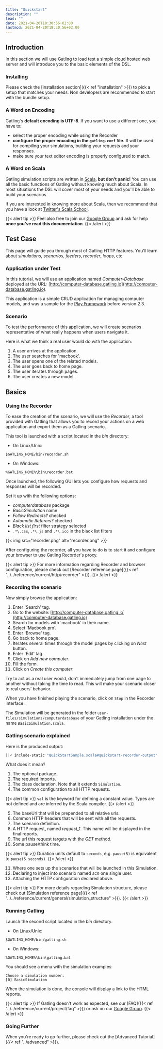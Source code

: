 ```yaml
---
title: "Quickstart"
description: ""
lead: ""
date: 2021-04-20T18:30:56+02:00
lastmod: 2021-04-20T18:30:56+02:00
---
```


## Introduction

In this section we will use Gatling to load test a simple cloud hosted web server and will introduce you to the basic elements of the DSL.

### Installing

Please check the [installation section]({{< ref "installation" >}}) to pick a setup that matches your needs.
Non developers are recommended to start with the bundle setup.

### A Word on Encoding

Gatling's **default encoding is UTF-8**. If you want to use a different one, you have to:

* select the proper encoding while using the Recorder
* **configure the proper encoding in the `gatling.conf` file.** It will be used for compiling your simulations, building your requests and your responses.
* make sure your text editor encoding is properly configured to match.

### A Word on Scala

Gatling simulation scripts are written in [Scala](http://www.scala-lang.org/), **but don't panic!**
You can use all the basic functions of Gatling without knowing much about Scala.
In most situations the DSL will cover most of your needs and you'll be able to build your scenarios.

If you are interested in knowing more about Scala, then we recommend that you have a look at [Twitter's Scala School](http://twitter.github.io/scala_school).

{{< alert tip >}}
Feel also free to join our [Google Group](https://groups.google.com/forum/#!forum/gatling) and ask for help **once you've read this documentation**.
{{< /alert >}}

## Test Case

This page will guide you through most of Gatling HTTP features. You'll learn about *simulations*, *scenarios*, *feeders*, *recorder*, *loops*, etc.

### Application under Test

In this tutorial, we will use an application named *Computer-Database* deployed at the URL: [http://computer-database.gatling.io](http://computer-database.gatling.io).

This application is a simple CRUD application for managing computer models, and was a sample for the [Play Framework](http://www.playframework.com/) before version 2.3.

### Scenario

To test the performance of this application, we will create scenarios representative of what really happens when users navigate it.

Here is what we think a real user would do with the application:

1. A user arrives at the application.
2. The user searches for 'macbook'.
3. The user opens one of the related models.
4. The user goes back to home page.
5. The user iterates through pages.
6. The user creates a new model.

## Basics

### Using the Recorder

To ease the creation of the scenario, we will use the *Recorder*, a tool provided with Gatling that allows you to record your actions on a web application and export them as a Gatling scenario.

This tool is launched with a script located in the *bin* directory:

* On Linux/Unix:

```shell
$GATLING_HOME/bin/recorder.sh
```

* On Windows:

```shell
%GATLING_HOME%\bin\recorder.bat
```

Once launched, the following GUI lets you configure how requests and responses will be recorded.

Set it up with the following options:

* *computerdatabase* package
* *BasicSimulation* name
* *Follow Redirects?* checked
* *Automatic Referers?* checked
* *Black list first* filter strategy selected
* `.*\.css`, `.*\.js` and `.*\.ico` in the black list filters

{{< img src="recorder.png" alt="recorder.png" >}}

After configuring the recorder, all you have to do is to start it and configure your browser to use Gatling Recorder's proxy.

{{< alert tip >}}
For more information regarding Recorder and browser configuration, please check out [Recorder reference page]({{< ref "../../reference/current/http/recorder" >}}).
{{< /alert >}}

### Recording the scenario

Now simply browse the application:

1. Enter 'Search' tag.
2. Go to the website: [http://computer-database.gatling.io](http://computer-database.gatling.io)
3. Search for models with 'macbook' in their name.
4. Select 'Macbook pro'.
5. Enter 'Browse' tag.
6. Go back to home page.
7. Iterates several times through the model pages by clicking on *Next* button.
8. Enter 'Edit' tag.
9. Click on *Add new computer*.
10. Fill the form.
11. Click on *Create this computer*.

Try to act as a real user would, don't immediately jump from one page to another without taking the time to read.
This will make your scenario closer to real users' behavior.

When you have finished playing the scenario, click on `Stop` in the Recorder interface.

The Simulation will be generated in the folder `user-files/simulations/computerdatabase` of your Gatling installation under the name `BasicSimulation.scala`.

### Gatling scenario explained

Here is the produced output:

```scala
||< include-static "QuickStartSample.scala#quickstart-recorder-output" >||
```

What does it mean?

1. The optional package.
2. The required imports.
3. The class declaration. Note that it extends `Simulation`.
4. The common configuration to all HTTP requests.

{{< alert tip >}}
`val` is the keyword for defining a constant value.
Types are not defined and are inferred by the Scala compiler.
{{< /alert >}}

5. The baseUrl that will be prepended to all relative urls.
6. Common HTTP headers that will be sent with all the requests.
7. The scenario definition.
8. A HTTP request, named *request_1*. This name will be displayed in the final reports.
9. The url this request targets with the *GET* method.
10. Some pause/think time.

{{< alert tip >}}
Duration units default to `seconds`, e.g. `pause(5)` is equivalent to `pause(5 seconds)`.
{{< /alert >}}

11. Where one sets up the scenarios that will be launched in this Simulation.
12. Declaring to inject into scenario named *scn* one single user.
13. Attaching the HTTP configuration declared above.

{{< alert tip >}}
For more details regarding Simulation structure, please check out [Simulation reference page]({{< ref "../../reference/current/general/simulation_structure" >}}).
{{< /alert >}}

### Running Gatling

Launch the second script located in the *bin* directory:

* On Linux/Unix:

```shell
$GATLING_HOME/bin/gatling.sh
```

* On Windows:

```shell
%GATLING_HOME%\bin\gatling.bat
```

You should see a menu with the simulation examples:

```
Choose a simulation number:
[0] BasicSimulation
```

When the simulation is done, the console will display a link to the HTML reports.

{{< alert tip >}}
If Gatling doesn't work as expected, see our [FAQ]({{< ref "../../reference/current/project/faq" >}}) or ask on our [Google Group](https://groups.google.com/forum/#!forum/gatling).
{{< /alert >}}

### Going Further

When you're ready to go further, please check out the [Advanced Tutorial]({{< ref "../advanced" >}}).
